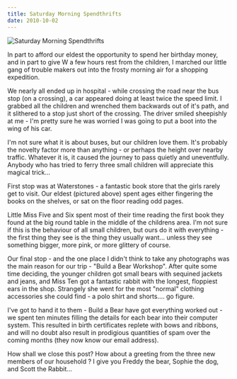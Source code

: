 ```yaml
---
title: Saturday Morning Spendthrifts
date: 2010-10-02
---
```


![Saturday Morning Spendthrifts](https://source.unsplash.com/d34DtRp1bqo/1600x900)

In part to afford our eldest the opportunity to spend her birthday money, and in part to give W a few hours rest from the children, I marched our little gang of trouble makers out into the frosty morning air for a shopping expedition.

We nearly all ended up in hospital - while crossing the road near the bus stop (on a crossing), a car appeared doing at least twice the speed limit. I grabbed all the children and wrenched them backwards out of it's path, and it slithered to a stop just short of the crossing. The driver smiled sheepishly at me - I'm pretty sure he was worried I was going to put a boot into the wing of his car.

I'm not sure what it is about buses, but our children love them. It's probably the novelty factor more than anything - or perhaps the height over nearby traffic. Whatever it is, it caused the journey to pass quietly and uneventfully. Anybody who has tried to ferry three small children will appreciate this magical trick...

First stop was at Waterstones - a fantastic book store that the girls rarely get to visit. Our eldest (pictured above) spent ages either fingering the books on the shelves, or sat on the floor reading odd pages.

Little Miss Five and Six spent most of their time reading the first book they found at the big round table in the middle of the childrens area. I'm not sure if this is the behaviour of all small children, but ours do it with everything - the first thing they see is the thing they usually want... unless they see something bigger, more pink, or more glittery of course.

Our final stop - and the one place I didn't think to take any photographs was the main reason for our trip - "Build a Bear Workshop". After quite some time deciding, the younger children got small bears with sequined jackets and jeans, and Miss Ten got a fantastic rabbit with the longest, floppiest ears in the shop. Strangely she went for the most "normal" clothing accessories she could find - a polo shirt and shorts.... go figure.

I've got to hand it to them - Build a Bear have got everything worked out - we spent ten minutes filling the details for each bear into their computer system. This resulted in birth certificates replete with bows and ribbons, and will no doubt also result in prodigious quantities of spam over the coming months (they now know our email address).

How shall we close this post? How about a greeting from the three new members of our household ? I give you Freddy the bear, Sophie the dog, and Scott the Rabbit...